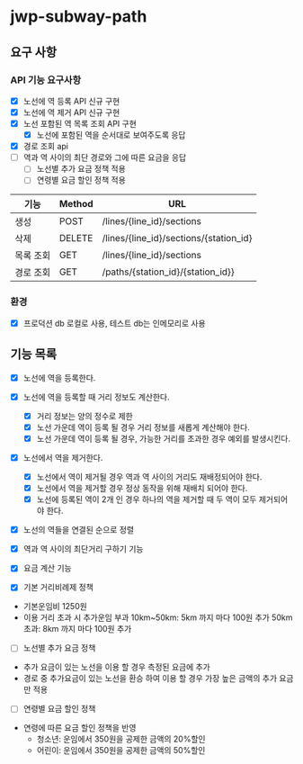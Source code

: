 # jwp-subway-path

## 요구 사항
### API 기능 요구사항
- [x] 노선에 역 등록 API 신규 구현
- [x] 노선에 역 제거 API 신규 구현
- [x] 노선 포함된 역 목록 조회 API 구현
  - [x] 노선에 포함된 역을 순서대로 보여주도록 응답
- [x] 경로 조회 api
 - [ ] 역과 역 사이의 최단 경로와 그에 따른 요금을 응답
   - [ ] 노선별 추가 요금 정책 적용
   - [ ] 연령별 요금 할인 정책 적용

| 기능    | Method | URL                                    |
|-------|--------|----------------------------------------|
| 생성    | POST   | /lines/{line_id}/sections              |
| 삭제    | DELETE | /lines/{line_id}/sections/{station_id} |
| 목록 조회 | GET    | /lines/{line_id}/sections              |
| 경로 조회 | GET    | /paths/{station_id}/{station_id}}      |

### 환경
- [x] 프로덕션 db 로컬로 사용, 테스트 db는 인메모리로 사용

## 기능 목록
- [x] 노선에 역을 등록한다. 
- [x] 노선에 역을 등록할 때 거리 정보도 계산한다.
  - [x] 거리 정보는 양의 정수로 제한
  - [x] 노선 가운데 역이 등록 될 경우 거리 정보를 새롭게 계산해야 한다.
  - [x] 노선 가운데 역이 등록 될 경우, 가능한 거리를 초과한 경우 예외를 발생시킨다.  

- [x] 노선에서 역을 제거한다.
  - [x] 노선에서 역이 제거될 경우 역과 역 사이의 거리도 재배정되어야 한다. 
  - [x] 노선에서 역을 제거할 경우 정상 동작을 위해 재배치 되어야 한다.
  - [x] 노선에 등록된 역이 2개 인 경우 하나의 역을 제거할 때 두 역이 모두 제거되어야 한다.

- [x] 노선의 역들을 연결된 순으로 정렬

- [x] 역과 역 사이의 최단거리 구하기 기능
- [x] 요금 계산 기능
 - [x] 기본 거리비례제 정책 
  - 기본운임비 1250원
  - 이용 거리 초과 시 추가운임 부과
    10km~50km: 5km 까지 마다 100원 추가
    50km 초과: 8km 까지 마다 100원 추가
 - [ ] 노선별 추가 요금 정책 
  - 추가 요금이 있는 노선을 이용 할 경우 측정된 요금에 추가
  - 경로 중 추가요금이 있는 노선을 환승 하여 이용 할 경우 가장 높은 금액의 추가 요금만 적용
 - [ ] 연령별 요금 할인 정책
  - 연령에 따른 요금 할인 정책을 반영
    - 청소년: 운임에서 350원을 공제한 금액의 20%할인
    - 어린이: 운임에서 350원을 공제한 금액의 50%할인
 
